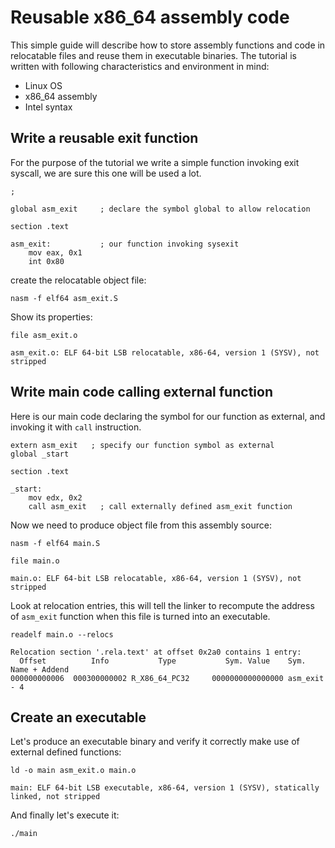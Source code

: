 # Reusable x86_64 assembly code

This simple guide will describe how to store assembly functions and code in relocatable files and reuse them in executable binaries.
The tutorial is written with following characteristics and environment in mind:

  - Linux OS
  - x86_64 assembly
  - Intel syntax

## Write a reusable exit function

For the purpose of the tutorial we write a simple function invoking exit syscall, we are sure this one will be used a lot.

```
; 

global asm_exit     ; declare the symbol global to allow relocation

section	.text

asm_exit:           ; our function invoking sysexit
	mov eax, 0x1
	int 0x80

```

create the relocatable object file:

`nasm -f elf64 asm_exit.S`

Show its properties:

```
file asm_exit.o

asm_exit.o: ELF 64-bit LSB relocatable, x86-64, version 1 (SYSV), not stripped
```

## Write main code calling external function

Here is our main code declaring the symbol for our function as external, and invoking it with `call` instruction. 

```
extern asm_exit   ; specify our function symbol as external
global _start

section .text

_start:
	mov edx, 0x2
	call asm_exit   ; call externally defined asm_exit function

```

Now we need to produce object file from this assembly source:

`nasm -f elf64 main.S`

```
file main.o

main.o: ELF 64-bit LSB relocatable, x86-64, version 1 (SYSV), not stripped
```

Look at relocation entries, this will tell the linker to recompute the address of `asm_exit` function when this file is turned into an executable.

```
readelf main.o --relocs

Relocation section '.rela.text' at offset 0x2a0 contains 1 entry:
  Offset          Info           Type           Sym. Value    Sym. Name + Addend
000000000006  000300000002 R_X86_64_PC32     0000000000000000 asm_exit - 4
```

## Create an executable

Let's produce an executable binary and verify it correctly make use of external defined functions:

`ld -o main asm_exit.o main.o`

```
main: ELF 64-bit LSB executable, x86-64, version 1 (SYSV), statically linked, not stripped
```

And finally let's execute it:

```
./main
```